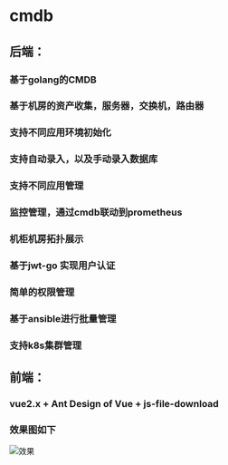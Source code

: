 # cmdb

## 后端：

###  基于golang的CMDB

### 基于机房的资产收集，服务器，交换机，路由器

###  支持不同应用环境初始化

###  支持自动录入，以及手动录入数据库

###  支持不同应用管理

###  监控管理，通过cmdb联动到prometheus

###  机柜机房拓扑展示

###  基于jwt-go 实现用户认证

###  简单的权限管理

###  基于ansible进行批量管理

###  支持k8s集群管理



## 前端：

### vue2.x + Ant Design of Vue + js-file-download



### 效果图如下

![效果](C:\Users\Administrator\Desktop\goproject\cmdb\效果.png)